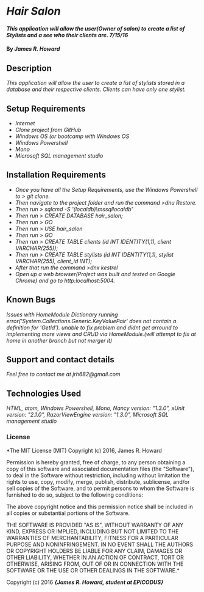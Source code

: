 # _Hair Salon_

#### _This application will allow the user(Owner of salon) to create a list of Stylists and a see who their clients are. 7/15/16_

#### By _**James R. Howard**_

## Description

_This application will allow the user to create a list of stylists stored in a database and their respective clients. Clients can have only one stylist._

## Setup Requirements

* _Internet_
* _Clone project from GitHub_
* _Windows OS (or bootcamp with Windows OS_
* _Windows Powershell_
* _Mono_
* _Microsoft SQL management studio_

## Installation Requirements
* _Once you have all the Setup Requirements, use the Windows Powershell to > git clone._
* _Then navigate to the project folder and run the command >dnu Restore._
* _Then run > sqlcmd -S '(localdb)\mssqllocaldb'_
* _Then run > CREATE DATABASE hair_salon;_
* _Then run > GO_
* _Then run > USE hair_salon_
* _Then run > GO_
* _Then run > CREATE TABLE clients (id INT IDENTITY(1,1), client VARCHAR(255));_
* _Then run > CREATE TABLE stylists (id INT IDENTITY(1,1), stylist VARCHAR(255), client_id INT);_
* _After that run the command >dnx kestrel_
* _Open up a web browser(Project was built and tested on Google Chrome) and go to http:localhost:5004._

## Known Bugs

_Issues with HomeModule Dictionary running error('System.Collections.Generic.KeyValuePair' does not contain a definition for 'GetId'). unable to fix problem and didnt get arround to implementing more views and CRUD via HomeModule.(will attempt to fix at home in another branch but not merger it)_

## Support and contact details

_Feel free to contact me at jrh682@gmail.com_

## Technologies Used

_HTML, atom, Windows Powershell, Mono, Nancy version: "1.3.0", xUnit version: "2.1.0", RazorViewEngine version: "1.3.0", Microsoft SQL management studio_

### License

*The MIT License (MIT)
Copyright (c) 2016, James R. Howard

Permission is hereby granted, free of charge, to any person obtaining a copy of this software and associated documentation files (the "Software"), to deal in the Software without restriction, including without limitation the rights to use, copy, modify, merge, publish, distribute, sublicense, and/or sell copies of the Software, and to permit persons to whom the Software is furnished to do so, subject to the following conditions:

The above copyright notice and this permission notice shall be included in all copies or substantial portions of the Software.

THE SOFTWARE IS PROVIDED "AS IS", WITHOUT WARRANTY OF ANY KIND, EXPRESS OR IMPLIED, INCLUDING BUT NOT LIMITED TO THE WARRANTIES OF MERCHANTABILITY, FITNESS FOR A PARTICULAR PURPOSE AND NONINFRINGEMENT. IN NO EVENT SHALL THE AUTHORS OR COPYRIGHT HOLDERS BE LIABLE FOR ANY CLAIM, DAMAGES OR OTHER LIABILITY, WHETHER IN AN ACTION OF CONTRACT, TORT OR OTHERWISE, ARISING FROM, OUT OF OR IN CONNECTION WITH THE SOFTWARE OR THE USE OR OTHER DEALINGS IN THE SOFTWARE.*

Copyright (c) 2016 **_{James R. Howard, student at EPICODUS}_**
